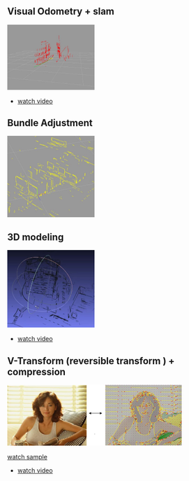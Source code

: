 


## Visual Odometry + slam

<img src="assets\mc-2025-01-14.JPG" alt="Curve Visual Odometry" width="200"/>



* [watch video](assets/md/VisualOdometry.md)



## Bundle Adjustment 

<img src="assets\cn-2025-01-14.jpg" alt="Curve Bundle Adjustment" width="200"/>


## 3D modeling 

<img src="assets\vs-2025-01-14.JPG" alt="3D modeling" width="200"/>



* [watch video](assets/md/3dmodeling.md)





## V-Transform (reversible transform ) + compression

<img src="assets\compression.png" alt="compression" width="400"/>

[watch sample](assets/md/compression.md)



* [watch video](assets/md/bundle.md)



